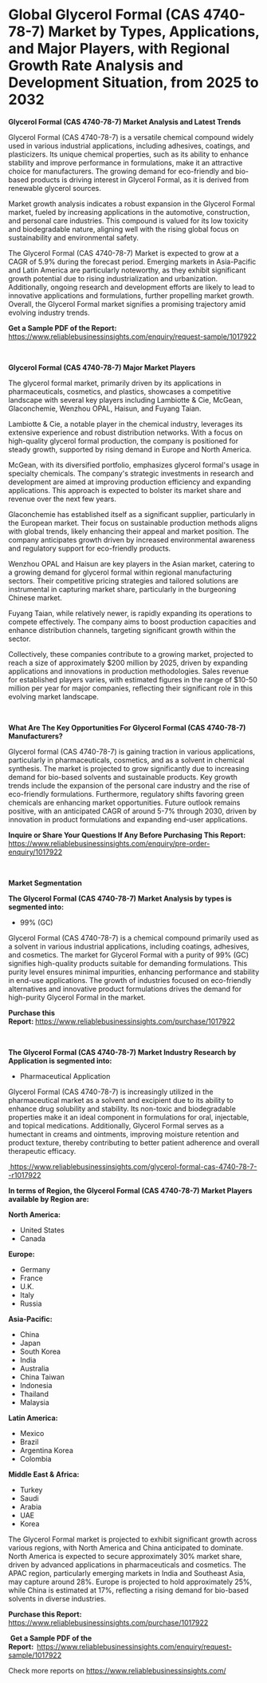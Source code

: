<p><h1>Global Glycerol Formal (CAS 4740-78-7) Market by Types, Applications, and Major Players, with Regional Growth Rate Analysis and Development Situation, from 2025 to 2032</h1></p><p><strong>Glycerol Formal (CAS 4740-78-7) Market Analysis and Latest Trends</strong></p>
<p><p>Glycerol Formal (CAS 4740-78-7) is a versatile chemical compound widely used in various industrial applications, including adhesives, coatings, and plasticizers. Its unique chemical properties, such as its ability to enhance stability and improve performance in formulations, make it an attractive choice for manufacturers. The growing demand for eco-friendly and bio-based products is driving interest in Glycerol Formal, as it is derived from renewable glycerol sources.</p><p>Market growth analysis indicates a robust expansion in the Glycerol Formal market, fueled by increasing applications in the automotive, construction, and personal care industries. This compound is valued for its low toxicity and biodegradable nature, aligning well with the rising global focus on sustainability and environmental safety. </p><p>The Glycerol Formal (CAS 4740-78-7) Market is expected to grow at a CAGR of 5.9% during the forecast period. Emerging markets in Asia-Pacific and Latin America are particularly noteworthy, as they exhibit significant growth potential due to rising industrialization and urbanization. Additionally, ongoing research and development efforts are likely to lead to innovative applications and formulations, further propelling market growth. Overall, the Glycerol Formal market signifies a promising trajectory amid evolving industry trends.</p></p>
<p><strong>Get a Sample PDF of the Report:&nbsp;</strong> <a href="https://www.reliablebusinessinsights.com/enquiry/request-sample/1017922?utm_campaign=2779&utm_medium=2&utm_source=Github&utm_content=ia&utm_term=21032025&utm_id=glycerol-formal-cas-4740-78-7">https://www.reliablebusinessinsights.com/enquiry/request-sample/1017922</a></p>
<p>&nbsp;</p>
<p><strong>Glycerol Formal (CAS 4740-78-7) Major Market Players</strong></p>
<p><p>The glycerol formal market, primarily driven by its applications in pharmaceuticals, cosmetics, and plastics, showcases a competitive landscape with several key players including Lambiotte & Cie, McGean, Glaconchemie, Wenzhou OPAL, Haisun, and Fuyang Taian.</p><p>Lambiotte & Cie, a notable player in the chemical industry, leverages its extensive experience and robust distribution networks. With a focus on high-quality glycerol formal production, the company is positioned for steady growth, supported by rising demand in Europe and North America.</p><p>McGean, with its diversified portfolio, emphasizes glycerol formal's usage in specialty chemicals. The company's strategic investments in research and development are aimed at improving production efficiency and expanding applications. This approach is expected to bolster its market share and revenue over the next few years.</p><p>Glaconchemie has established itself as a significant supplier, particularly in the European market. Their focus on sustainable production methods aligns with global trends, likely enhancing their appeal and market position. The company anticipates growth driven by increased environmental awareness and regulatory support for eco-friendly products.</p><p>Wenzhou OPAL and Haisun are key players in the Asian market, catering to a growing demand for glycerol formal within regional manufacturing sectors. Their competitive pricing strategies and tailored solutions are instrumental in capturing market share, particularly in the burgeoning Chinese market.</p><p>Fuyang Taian, while relatively newer, is rapidly expanding its operations to compete effectively. The company aims to boost production capacities and enhance distribution channels, targeting significant growth within the sector.</p><p>Collectively, these companies contribute to a growing market, projected to reach a size of approximately $200 million by 2025, driven by expanding applications and innovations in production methodologies. Sales revenue for established players varies, with estimated figures in the range of $10-50 million per year for major companies, reflecting their significant role in this evolving market landscape.</p></p>
<p>&nbsp;</p>
<p><strong>What Are The Key Opportunities For Glycerol Formal (CAS 4740-78-7) Manufacturers?</strong></p>
<p><p>Glycerol formal (CAS 4740-78-7) is gaining traction in various applications, particularly in pharmaceuticals, cosmetics, and as a solvent in chemical synthesis. The market is projected to grow significantly due to increasing demand for bio-based solvents and sustainable products. Key growth trends include the expansion of the personal care industry and the rise of eco-friendly formulations. Furthermore, regulatory shifts favoring green chemicals are enhancing market opportunities. Future outlook remains positive, with an anticipated CAGR of around 5-7% through 2030, driven by innovation in product formulations and expanding end-user applications.</p></p>
<p><strong>Inquire or Share Your Questions If Any Before Purchasing This Report:</strong> <a href="https://www.reliablebusinessinsights.com/enquiry/pre-order-enquiry/1017922?utm_campaign=2779&utm_medium=2&utm_source=Github&utm_content=ia&utm_term=21032025&utm_id=glycerol-formal-cas-4740-78-7">https://www.reliablebusinessinsights.com/enquiry/pre-order-enquiry/1017922</a></p>
<p>&nbsp;</p>
<p><strong>Market Segmentation</strong></p>
<p><strong>The Glycerol Formal (CAS 4740-78-7) Market Analysis by types is segmented into:</strong></p>
<p><ul><li>99% (GC)</li></ul></p>
<p><p>Glycerol Formal (CAS 4740-78-7) is a chemical compound primarily used as a solvent in various industrial applications, including coatings, adhesives, and cosmetics. The market for Glycerol Formal with a purity of 99% (GC) signifies high-quality products suitable for demanding formulations. This purity level ensures minimal impurities, enhancing performance and stability in end-use applications. The growth of industries focused on eco-friendly alternatives and innovative product formulations drives the demand for high-purity Glycerol Formal in the market.</p></p>
<p><strong>Purchase this Report:&nbsp;</strong><a href="https://www.reliablebusinessinsights.com/purchase/1017922?utm_campaign=2779&utm_medium=2&utm_source=Github&utm_content=ia&utm_term=21032025&utm_id=glycerol-formal-cas-4740-78-7">https://www.reliablebusinessinsights.com/purchase/1017922</a></p>
<p>&nbsp;</p>
<p><strong>The Glycerol Formal (CAS 4740-78-7) Market Industry Research by Application is segmented into:</strong></p>
<p><ul><li>Pharmaceutical Application</li></ul></p>
<p><p>Glycerol Formal (CAS 4740-78-7) is increasingly utilized in the pharmaceutical market as a solvent and excipient due to its ability to enhance drug solubility and stability. Its non-toxic and biodegradable properties make it an ideal component in formulations for oral, injectable, and topical medications. Additionally, Glycerol Formal serves as a humectant in creams and ointments, improving moisture retention and product texture, thereby contributing to better patient adherence and overall therapeutic efficacy.</p></p>
<p><a href="https://www.reliablebusinessinsights.com/glycerol-formal-cas-4740-78-7--r1017922?utm_campaign=2779&utm_medium=2&utm_source=Github&utm_content=ia&utm_term=21032025&utm_id=glycerol-formal-cas-4740-78-7">&nbsp;https://www.reliablebusinessinsights.com/glycerol-formal-cas-4740-78-7--r1017922</a></p>
<p><strong>In terms of Region, the Glycerol Formal (CAS 4740-78-7) Market Players available by Region are:</strong></p>
<p>
    <p> <strong> North America: </strong>
        <ul>
            <li>United States</li>
            <li>Canada</li>
        </ul>
        </p> 
    <p> <strong> Europe: </strong>
        <ul>
            <li>Germany</li>
            <li>France</li>
            <li>U.K.</li>
            <li>Italy</li>
            <li>Russia</li>
        </ul>
        </p> 
    <p> <strong> Asia-Pacific: </strong>
        <ul>
            <li>China</li>
            <li>Japan</li>
            <li>South Korea</li>
            <li>India</li>
            <li>Australia</li>
            <li>China Taiwan</li>
            <li>Indonesia</li>
            <li>Thailand</li>
            <li>Malaysia</li>
        </ul>
        </p> 
    <p> <strong> Latin America: </strong>
        <ul>
            <li>Mexico</li>
            <li>Brazil</li>
            <li>Argentina Korea</li>
            <li>Colombia</li>
        </ul>
        </p> 
    <p> <strong> Middle East & Africa: </strong>
        <ul>
            <li>Turkey</li>
            <li>Saudi</li>
            <li>Arabia</li>
            <li>UAE</li>
            <li>Korea</li>
        </ul>
    </p>
    </p>
<p><p>The Glycerol Formal market is projected to exhibit significant growth across various regions, with North America and China anticipated to dominate. North America is expected to secure approximately 30% market share, driven by advanced applications in pharmaceuticals and cosmetics. The APAC region, particularly emerging markets in India and Southeast Asia, may capture around 28%. Europe is projected to hold approximately 25%, while China is estimated at 17%, reflecting a rising demand for bio-based solvents in diverse industries.</p></p>
<p><strong>Purchase this Report: </strong><a href="https://www.reliablebusinessinsights.com/purchase/1017922?utm_campaign=2779&utm_medium=2&utm_source=Github&utm_content=ia&utm_term=21032025&utm_id=glycerol-formal-cas-4740-78-7">https://www.reliablebusinessinsights.com/purchase/1017922</a></p>
<p>&nbsp;<strong>Get a Sample PDF of the Report:&nbsp;&nbsp;</strong><a href="https://www.reliablebusinessinsights.com/enquiry/request-sample/1017922?utm_campaign=2779&utm_medium=2&utm_source=Github&utm_content=ia&utm_term=21032025&utm_id=glycerol-formal-cas-4740-78-7">https://www.reliablebusinessinsights.com/enquiry/request-sample/1017922</a></p>
<p><strong></strong></p>
<p>Check more reports on <a href="https://www.reliablebusinessinsights.com/?utm_campaign=2779&utm_medium=2&utm_source=Github&utm_content=ia&utm_term=21032025&utm_id=glycerol-formal-cas-4740-78-7">https://www.reliablebusinessinsights.com/</a></p>